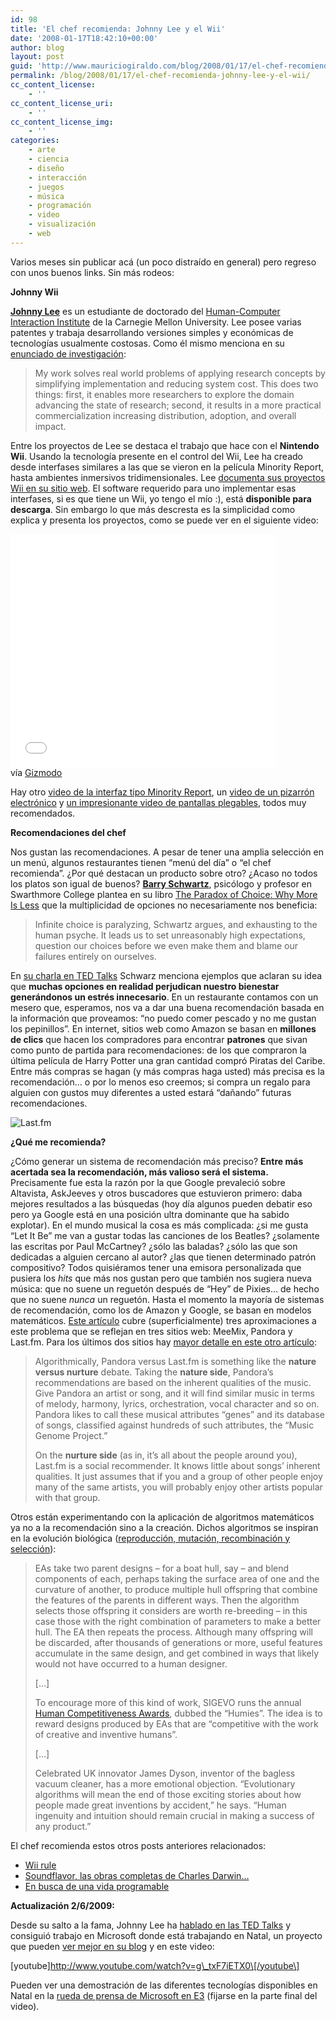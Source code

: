 ```yaml
---
id: 98
title: 'El chef recomienda: Johnny Lee y el Wii'
date: '2008-01-17T18:42:10+00:00'
author: blog
layout: post
guid: 'http://www.mauriciogiraldo.com/blog/2008/01/17/el-chef-recomienda-johnny-lee-y-el-wii/'
permalink: /blog/2008/01/17/el-chef-recomienda-johnny-lee-y-el-wii/
cc_content_license:
    - ''
cc_content_license_uri:
    - ''
cc_content_license_img:
    - ''
categories:
    - arte
    - ciencia
    - diseño
    - interacción
    - juegos
    - música
    - programación
    - video
    - visualización
    - web
---
```


Varios meses sin publicar acá (un poco distraído en general) pero regreso con unos buenos links. Sin más rodeos:

**Johnny Wii**

**[Johnny Lee](http://www.johnnylee.net)** es un estudiante de doctorado del [Human-Computer Interaction Institute](http://www.hcii.cmu.edu/) de la Carnegie Mellon University. Lee posee varias patentes y trabaja desarrollando versiones simples y económicas de tecnologías usualmente costosas. Como él mismo menciona en su [enunciado de investigación](http://www.cs.cmu.edu/~johnny/academic/Research%20Statement.pdf):

> My work solves real world problems of applying research concepts by simplifying implementation and reducing system cost. This does two things: first, it enables more researchers to explore the domain advancing the state of research; second, it results in a more practical commercialization increasing distribution, adoption, and overall impact.

Entre los proyectos de Lee se destaca el trabajo que hace con el **Nintendo Wii**. Usando la tecnología presente en el control del Wii, Lee ha creado desde interfases similares a las que se vieron en la película Minority Report, hasta ambientes inmersivos tridimensionales. Lee [documenta sus proyectos Wii en su sitio web](http://www.cs.cmu.edu/~johnny/projects/wii/). El software requerido para uno implementar esas interfases, si es que tiene un Wii, yo tengo el mío :), está **disponible para descarga**. Sin embargo lo que más descresta es la simplicidad como explica y presenta los proyectos, como se puede ver en el siguiente video:

<object classid="clsid:d27cdb6e-ae6d-11cf-96b8-444553540000" codebase="http://download.macromedia.com/pub/shockwave/cabs/flash/swflash.cab#version=6,0,40,0" height="373" width="425"><param name="wmode" value="transparent"></param><param name="src" value="http://www.youtube.com/v/Jd3-eiid-Uw&rel=1&border=1"></param><embed height="373" src="//www.youtube.com/v/Jd3-eiid-Uw&rel=1&border=1" type="application/x-shockwave-flash" width="425" wmode="transparent"></embed></object>  
vía [Gizmodo](http://gizmodo.com/337068/wii-headtracking-creates-3d-window-display)

Hay otro [video de la interfaz tipo Minority Report](http://youtube.com/watch?v=0awjPUkBXOU), un [video de un pizarrón electrónico](http://youtube.com/watch?v=5s5EvhHy7eQ) y [un impresionante video de pantallas plegables](http://youtube.com/watch?v=nhSR_6-Y5Kg), todos muy recomendados.

**Recomendaciones del chef**

Nos gustan las recomendaciones. A pesar de tener una amplia selección en un menú, algunos restaurantes tienen “menú del día” o “el chef recomienda”. ¿Por qué destacan un producto sobre otro? ¿Acaso no todos los platos son igual de buenos? **[Barry Schwartz](http://www.swarthmore.edu/SocSci/bschwar1/)**, psicólogo y profesor en Swarthmore College plantea en su libro [The Paradox of Choice: Why More Is Less](http://www.amazon.com/dp/0060005688/maurigiral-20) que la multiplicidad de opciones no necesariamente nos beneficia:

> Infinite choice is paralyzing, Schwartz argues, and exhausting to the human psyche. It leads us to set unreasonably high expectations, question our choices before we even make them and blame our failures entirely on ourselves.

En [su charla en TED Talks](http://www.ted.com/index.php/talks/view/id/93) Schwarz menciona ejemplos que aclaran su idea que **muchas opciones en realidad perjudican nuestro bienestar generándonos un estrés innecesario**. En un restaurante contamos con un mesero que, esperamos, nos va a dar una buena recomendación basada en la información que proveamos: “no puedo comer pescado y no me gustan los pepinillos”. En internet, sitios web como Amazon se basan en **millones de clics** que hacen los compradores para encontrar **patrones** que sivan como punto de partida para recomendaciones: de los que compraron la última película de Harry Potter una gran cantidad compró Piratas del Caribe. Entre más compras se hagan (y más compras haga usted) más precisa es la recomendación… o por lo menos eso creemos; si compra un regalo para alguien con gustos muy diferentes a usted estará “dañando” futuras recomendaciones.

![Last.fm](//www.mauriciogiraldo.com/blog/wp-content/uploads/2008/01/lastfm.gif)

**¿Qué me recomienda?**

¿Cómo generar un sistema de recomendación más preciso? **Entre más acertada sea la recomendación, más valioso será el sistema.** Precisamente fue esta la razón por la que Google prevaleció sobre Altavista, AskJeeves y otros buscadores que estuvieron primero: daba mejores resultados a las búsquedas (hoy día algunos pueden debatir eso pero ya Google está en una posición ultra dominante que ha sabido explotar). En el mundo musical la cosa es más complicada: ¿si me gusta “Let It Be” me van a gustar todas las canciones de los Beatles? ¿solamente las escritas por Paul McCartney? ¿sólo las baladas? ¿sólo las que son dedicadas a alguien cercano al autor? ¿las que tienen determinado patrón compositivo? Todos quisiéramos tener una emisora personalizada que pusiera los *hits* que más nos gustan pero que también nos sugiera nueva música: que no suene un reguetón después de “Hey” de Pixies… de hecho que no suene *nunca* un reguetón. Hasta el momento la mayoría de sistemas de recomendación, como los de Amazon y Google, se basan en modelos matemáticos. [Este artículo](http://www.techcrunch.com/2007/08/01/meemix-a-new-breed-of-music-personalization-is-born/) cubre (superficialmente) tres aproximaciones a este problema que se reflejan en tres sitios web: MeeMix, Pandora y Last.fm. Para los últimos dos sitios hay [mayor detalle en este otro artículo](http://www.stevekrause.org/steve_krause_blog/2006/01/pandora_and_las.html):

> Algorithmically, Pandora versus Last.fm is something like the **nature versus nurture** debate. Taking the **nature side**, Pandora’s recommendations are based on the inherent qualities of the music. Give Pandora an artist or song, and it will find similar music in terms of melody, harmony, lyrics, orchestration, vocal character and so on. Pandora likes to call these musical attributes “genes” and its database of songs, classified against hundreds of such attributes, the “Music Genome Project.”
> 
> On the **nurture side** (as in, it’s all about the people around you), Last.fm is a social recommender. It knows little about songs’ inherent qualities. It just assumes that if you and a group of other people enjoy many of the same artists, you will probably enjoy other artists popular with that group.

Otros están experimentando con la aplicación de algoritmos matemáticos ya no a la recomendación sino a la creación. Dichos algoritmos se inspiran en la evolución biológica ([reproducción, mutación, recombinación y selección](http://en.wikipedia.org/wiki/Evolutionary_algorithm)):

> EAs take two parent designs – for a boat hull, say – and blend components of each, perhaps taking the surface area of one and the curvature of another, to produce multiple hull offspring that combine the features of the parents in different ways. Then the algorithm selects those offspring it considers are worth re-breeding – in this case those with the right combination of parameters to make a better hull. The EA then repeats the process. Although many offspring will be discarded, after thousands of generations or more, useful features accumulate in the same design, and get combined in ways that likely would not have occurred to a human designer.
> 
> \[…\]
> 
> To encourage more of this kind of work, SIGEVO runs the annual [Human Competitiveness Awards](http://www.genetic-programming.org/hc2007/cfe2007.html), dubbed the “Humies”. The idea is to reward designs produced by EAs that are “competitive with the work of creative and inventive humans”.
> 
> \[…\]
> 
> Celebrated UK innovator James Dyson, inventor of the bagless vacuum cleaner, has a more emotional objection. “Evolutionary algorithms will mean the end of those exciting stories about how people made great inventions by accident,” he says. “Human ingenuity and intuition should remain crucial in making a success of any product.”

El chef recomienda estos otros posts anteriores relacionados:

- [Wii rule](http://www.mauriciogiraldo.com/blog/2007/01/30/wii-rule/)
- [Soundflavor, las obras completas de Charles Darwin…](http://www.mauriciogiraldo.com/blog/2007/01/25/soundflavor-las-obras-completas-de-charles-darwin/)
- [En busca de una vida programable](http://www.mauriciogiraldo.com/blog/2007/04/27/en-busca-de-una-vida-programable/)

**Actualización 2/6/2009:**

Desde su salto a la fama, Johnny Lee ha [hablado en las TED Talks](http://www.ted.com/talks/johnny_lee_demos_wii_remote_hacks.html) y consiguió trabajo en Microsoft donde está trabajando en Natal, un proyecto que pueden [ver mejor en su blog](http://procrastineering.blogspot.com/2009/06/project-natal.html) y en este video:

\[youtube\]http://www.youtube.com/watch?v=g\_txF7iETX0\[/youtube\]

Pueden ver una demostración de las diferentes tecnologías disponibles en Natal en la [rueda de prensa de Microsoft en E3](http://e3.gamespot.com/press-conference/microsoft-e3/) (fijarse en la parte final del video).